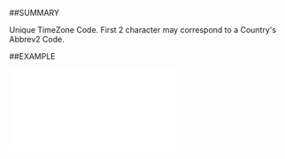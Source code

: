 
##SUMMARY

Unique TimeZone Code. First 2 character may correspond to a Country's Abbrev2 Code.


##EXAMPLE



![](..\..\Examples\vbs\SOTimeZoneItem.Code.vbs.txt)

